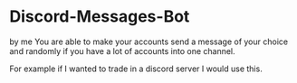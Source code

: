 # Discord-Messages-Bot
by me
You are able to make your accounts send a message of your choice and randomly if you have a lot of accounts into one channel.

For example if I wanted to trade in a discord server I would use this.
